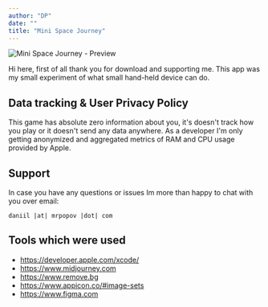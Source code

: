 ```yaml
---
author: "DP"
date: ""
title: "Mini Space Journey"
---
```


![Mini Space Journey - Preview](/img/mini-space-journey/GameCover.webp)

Hi here, first of all thank you for download and supporting me. 
This app was my small experiment of what small hand-held device can do. 

## Data tracking & User Privacy Policy

This game has absolute zero information about you, it's doesn't track how you play or it doesn't send any data anywhere. 
As a developer I'm only getting anonymized and aggregated metrics of RAM and CPU usage provided by Apple. 

## Support 

In case you have any questions or issues Im more than happy to chat with you over email: 

`daniil |at| mrpopov |dot| com`


## Tools which were used

- https://developer.apple.com/xcode/
- https://www.midjourney.com
- https://www.remove.bg
- https://www.appicon.co/#image-sets
- https://www.figma.com
